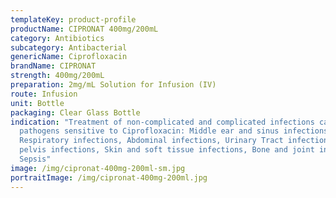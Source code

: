 ```yaml
---
templateKey: product-profile
productName: CIPRONAT 400mg/200mL
category: Antibiotics
subcategory: Antibacterial
genericName: Ciprofloxacin
brandName: CIPRONAT
strength: 400mg/200mL
preparation: 2mg/mL Solution for Infusion (IV)
route: Infusion
unit: Bottle
packaging: Clear Glass Bottle
indication: "Treatment of non-complicated and complicated infections caused by
  pathogens sensitive to Ciprofloxacin: Middle ear and sinus infections,
  Respiratory infections, Abdominal infections, Urinary Tract infections, Small
  pelvis infections, Skin and soft tissue infections, Bone and joint infections,
  Sepsis"
image: /img/cipronat-400mg-200ml-sm.jpg
portraitImage: /img/cipronat-400mg-200ml.jpg
---
```

